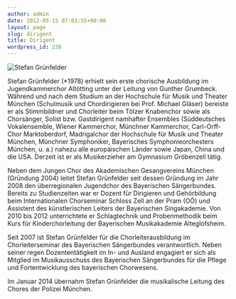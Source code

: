 ```yaml
---
author: admin
date: 2012-05-15 07:03:55+00:00
layout: page
slug: dirigent
title: Dirigent
wordpress_id: 238
---
```


![Stefan Grünfelder](/wp-content/uploads/2012/05/gruenfelder_stefan.jpg)

Stefan Grünfelder (*1978) erhielt sein erste chorische Ausbildung im Jugendkammerchor Altötting unter der Leitung von Gunther Grumbeck. Während und nach dem Studium an der Hochschule für Musik und Theater München (Schulmusik und Chordirigieren bei Prof. Michael Gläser) bereiste er als Stimmbildner und Chorleiter beim Tölzer Knabenchor sowie als Chorsänger, Solist bzw. Gastdirigent namhafter Ensembles (Süddeutsches Vokalensemble, Wiener Kammerchor, Münchner Kammerchor, Carl-Orff-Chor Marktoberdorf, Madrigalchor der Hochschule für Musik und Theater München, Münchner Symphoniker, Bayerisches Symphonieorchesters München, u. a.) nahezu alle europäischen Länder sowie Japan, China und die USA. Derzeit ist er als Musikerzieher am Gymnasium Gröbenzell tätig.

Neben dem Jungen Chor des Akademischen Gesangvereins München (Gründung 2004) leitet Stefan Grünfelder seit dessen Gründung im Jahr 2008 den überregionalen Jugendchor des Bayerischen Sängerbundes. Bereits zu Studienzeiten war er Dozent für Dirigieren und Gehörbildung beim Internationalen Chorseminar Schloss Zell an der Pram (OÖ) und Assistent des künstlerischen Leiters der Bayerischen Singakademie. Von 2010 bis 2012 unterrichtete er Schlagtechnik und Probenmethodik beim Kurs für Kinderchorleitung der Bayerischen Musikakademie Alteglofsheim.

Seit 2007 ist Stefan Grünfelder für die Chorleiterausbildung im Chorleiterseminar des Bayerischen Sängerbundes verantwortlich. Neben seiner regen Dozententätigkeit im In- und Ausland engagiert er sich als Mitglied im Musikausschuss des Bayerischen Sängerbundes für die Pflege und Fortentwicklung des bayerischen Chorwesens.

Im Januar 2014 übernahm Stefan Grünfelder die musikalische Leitung des Chores der Polizei München.

